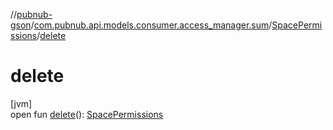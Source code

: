 //[pubnub-gson](../../../index.md)/[com.pubnub.api.models.consumer.access_manager.sum](../index.md)/[SpacePermissions](index.md)/[delete](delete.md)

# delete

[jvm]\
open fun [delete](delete.md)(): [SpacePermissions](index.md)

